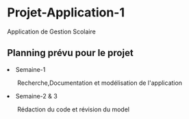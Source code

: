 # Projet-Application-1
Application de Gestion Scolaire

## Planning prévu pour le projet

 <li>Semaine-1</li>
 <ul> Recherche,Documentation et modélisation de l'application </ul>
 <li>Semaine-2 & 3</li>
 <ul> Rédaction du code et révision du model </ul>

